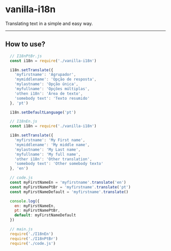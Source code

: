 vanilla-i18n
===============================
Translating text in a simple and easy way.

---------------------------------------------

## How to use?
```js
  // I18nPtBr.js
  const i18n = require('./vanilla-i18n')

  i18n.setTranslate({
    'myfirstname': 'Agrupador',
    'mymiddlename': 'Opção de resposta',
    'mylastname': 'Opção única',
    'myfullname': 'Opções múltiplas',
    'othen i18n': 'Área de texto',
    'somebody text': 'Texto resumido'
  }, 'pt')

  i18n.setDefaultLanguage('pt')
```

```js
  // I18nEn.js
  const i18n = require('./vanilla-i18n')

  i18n.setTranslate({
    'myfirstname': 'My First name',
    'mymiddlename': 'My middle name',
    'mylastname': 'My Last name',
    'myfullname': 'My full name',
    'other i18n': 'Other translation',
    'somebody text': 'Other somebody texto'
  }, 'en')
```

```js
  // code.js
  const myFirstNameEn = 'myfirstname'.translate('en')
  const myFirstNamePtBr = 'myfirstname'.translate('pt')
  const myFirstNameDefault = 'myfirstname'.translate()

  console.log({
    en: myFirstNameEn,
    pt: myFirstNamePtBr,
    default: myFirstNameDefault
  })
```

```js
  // main.js
  require('./I18nEn')
  require('./I18nPtBr')
  require('./code.js')
```
